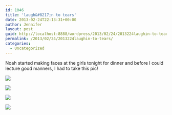 ```yaml
---
id: 1046
title: 'laugh&#8217;n to tears'
date: 2013-02-24T22:13:31+00:00
author: Jennifer
layout: post
guid: http://localhost:8888/wordpress/2013/02/24/2013224laughin-to-tears/
permalink: /2013/02/24/2013224laughin-to-tears/
categories:
  - Uncategorized
---
```

Noah started making faces at the girls tonight for dinner and before I could lecture good manners, I had to take this pic!

<div class="image-gallery-wrapper">
  <p>
    <img src="http://static1.squarespace.com/static/50db6bb3e4b015296cd43789/50dfa5b1e4b0dc6320e0b5ea/512a6aa5e4b0dc8d3ddde1f0/1363551177612/image.jpg" />
  </p>
  
  <p>
    <img src="http://static1.squarespace.com/static/50db6bb3e4b015296cd43789/50dfa5b1e4b0dc6320e0b5ea/512a6aa6e4b0dc8d3ddde1f2/1363551144441/image.jpg" />
  </p>
  
  <p>
    <img src="http://static1.squarespace.com/static/50db6bb3e4b015296cd43789/50dfa5b1e4b0dc6320e0b5ea/512a6aa9e4b0fd698ec13cde/1363551090176/image.jpg" />
  </p>
  
  <p>
    <img src="http://static1.squarespace.com/static/50db6bb3e4b015296cd43789/50dfa5b1e4b0dc6320e0b5ea/512a68f6e4b03f854eebdbbc/1363551223057/image.jpg" />
  </p>
</div>